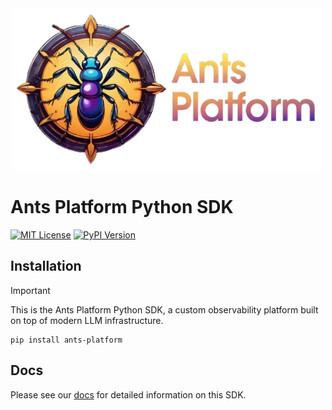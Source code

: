 <div align="center">
   <img src="./static/logo.png" alt="ANTS Platform GitHub Banner">
</div>

# Ants Platform Python SDK

[![MIT License](https://img.shields.io/badge/License-MIT-red.svg?style=flat-square)](https://opensource.org/licenses/MIT)
[![PyPI Version](https://img.shields.io/pypi/v/ants-platform.svg?style=flat-square&label=pypi+ants-platform)](https://pypi.python.org/pypi/ants-platform)

## Installation

> [!IMPORTANT]
> This is the Ants Platform Python SDK, a custom observability platform built on top of modern LLM infrastructure.

```
pip install ants-platform
```

## Docs

Please see our [docs](https://agenticants.ai/docs) for detailed information on this SDK.
